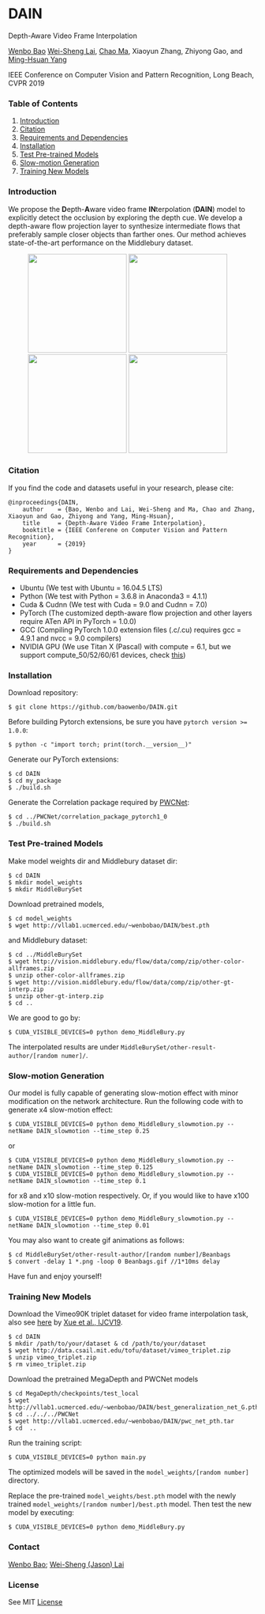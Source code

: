 # DAIN
Depth-Aware Video Frame Interpolation

[Wenbo Bao](https://sites.google.com/view/wenbobao/home)
[Wei-Sheng Lai](http://graduatestudents.ucmerced.edu/wlai24/), 
[Chao Ma](https://sites.google.com/site/chaoma99/),
Xiaoyun Zhang, 
Zhiyong Gao, 
and [Ming-Hsuan Yang](http://faculty.ucmerced.edu/mhyang/)

IEEE Conference on Computer Vision and Pattern Recognition, Long Beach, CVPR 2019


### Table of Contents
1. [Introduction](#introduction)
1. [Citation](#citation)
1. [Requirements and Dependencies](#requirements-and-dependencies)
1. [Installation](#installation)
1. [Test Pre-trained Models](#test-pre-trained-models)
1. [Slow-motion Generation](#slow-motion-generation)
1. [Training New Models](#training-new-models)

### Introduction
We propose the **D**epth-**A**ware video frame **IN**terpolation (**DAIN**) model to explicitly detect the occlusion by exploring the depth cue.
We develop a depth-aware flow projection layer to synthesize intermediate flows that preferably sample closer objects than farther ones.
Our method achieves state-of-the-art performance on the Middlebury dataset.


<!--哈哈我是注释，不会在浏览器中显示。
Beanbags
https://drive.google.com/open?id=170vdxANGoNKO5_8MYOuiDvoIXzucv7HW
Dimentrodon
https://drive.google.com/open?id=14n7xvb9hjTKqfcr7ZpEFyfMvx6E8NhD_
DogDance
https://drive.google.com/open?id=1YWAyAJ3T48fMFv2K8j8wIVcmQm39cRof
Grove2
https://drive.google.com/open?id=1sJLwdQdL6JYXSQo_Bev0aQMleWacxCsN
Grove3
https://drive.google.com/open?id=1jGj3UdGppoJO02Of8ZaNXqDH4fnXuQ8O
Hydrangea
https://drive.google.com/open?id=1_4kVlhvrmCv54aXi7vZMk3-FtRQF7s0s
MiniCooper
https://drive.google.com/open?id=1pWHtyBSZsOTC7NTVdHTrv1W-dxa95BLo
RubberWhale
https://drive.google.com/open?id=1korbXsGpSgJn7THBHkLRVrJMtCt5YZPB
Urban2
https://drive.google.com/open?id=1v57RMm9x5vM36mCgPy5hresXDZWtw3Vs
Urban3
https://drive.google.com/open?id=1LMwSU0PrG4_GaDjWRI2v9hvWpYwzRKca
Venus
https://drive.google.com/open?id=1piPnEexuHaiAr4ZzWSAxGi1u1Xo_6vPp
Walking
https://drive.google.com/open?id=1CgCLmVC_WTVTAcA_IdWbLqR8MS18zHoa
-->
<figure class="forth">
    <img src="https://drive.google.com/uc?export=view&id=1sJLwdQdL6JYXSQo_Bev0aQMleWacxCsN" width="200">
    <img src="https://drive.google.com/uc?export=view&id=1jGj3UdGppoJO02Of8ZaNXqDH4fnXuQ8O" width="200">
    <img src="https://drive.google.com/uc?export=view&id=1v57RMm9x5vM36mCgPy5hresXDZWtw3Vs" width="200">
    <img src="https://drive.google.com/uc?export=view&id=1LMwSU0PrG4_GaDjWRI2v9hvWpYwzRKca" width="200">
</figure>




### Citation
If you find the code and datasets useful in your research, please cite:

    @inproceedings{DAIN,
        author    = {Bao, Wenbo and Lai, Wei-Sheng and Ma, Chao and Zhang, Xiaoyun and Gao, Zhiyong and Yang, Ming-Hsuan}, 
        title     = {Depth-Aware Video Frame Interpolation}, 
        booktitle = {IEEE Conferene on Computer Vision and Pattern Recognition},
        year      = {2019}
    }
    
### Requirements and Dependencies
- Ubuntu (We test with Ubuntu = 16.04.5 LTS)
- Python (We test with Python = 3.6.8 in Anaconda3 = 4.1.1)
- Cuda & Cudnn (We test with Cuda = 9.0 and Cudnn = 7.0)
- PyTorch (The customized depth-aware flow projection and other layers require ATen API in PyTorch = 1.0.0)
- GCC (Compiling PyTorch 1.0.0 extension files (.c/.cu) requires gcc = 4.9.1 and nvcc = 9.0 compilers)
- NVIDIA GPU (We use Titan X (Pascal) with compute = 6.1, but we support compute_50/52/60/61 devices, check [this](https://github.com/baowenbo/DAIN/blob/master/my_package/DepthFlowProjection/setup.py))

### Installation
Download repository:

    $ git clone https://github.com/baowenbo/DAIN.git

Before building Pytorch extensions, be sure you have `pytorch version >= 1.0.0`:
    
    $ python -c "import torch; print(torch.__version__)"
    
Generate our PyTorch extensions:
    
    $ cd DAIN
    $ cd my_package 
    $ ./build.sh

Generate the Correlation package required by [PWCNet](https://github.com/NVlabs/PWC-Net/tree/master/PyTorch/external_packages/correlation-pytorch-master):
    
    $ cd ../PWCNet/correlation_package_pytorch1_0
    $ ./build.sh


### Test Pre-trained Models
Make model weights dir and Middlebury dataset dir:

    $ cd DAIN
    $ mkdir model_weights
    $ mkdir MiddleBurySet
    
Download pretrained models, 

    $ cd model_weights
    $ wget http://vllab1.ucmerced.edu/~wenbobao/DAIN/best.pth
    
and Middlebury dataset:
    
    $ cd ../MiddleBurySet
    $ wget http://vision.middlebury.edu/flow/data/comp/zip/other-color-allframes.zip
    $ unzip other-color-allframes.zip
    $ wget http://vision.middlebury.edu/flow/data/comp/zip/other-gt-interp.zip
    $ unzip other-gt-interp.zip
    $ cd ..

We are good to go by:

    $ CUDA_VISIBLE_DEVICES=0 python demo_MiddleBury.py

The interpolated results are under `MiddleBurySet/other-result-author/[random numer]/`.

### Slow-motion Generation
Our model is fully capable of generating slow-motion effect with minor modification on the network architecture.
Run the following code with to generate x4 slow-motion effect:

    $ CUDA_VISIBLE_DEVICES=0 python demo_MiddleBury_slowmotion.py --netName DAIN_slowmotion --time_step 0.25

or 

    $ CUDA_VISIBLE_DEVICES=0 python demo_MiddleBury_slowmotion.py --netName DAIN_slowmotion --time_step 0.125
    $ CUDA_VISIBLE_DEVICES=0 python demo_MiddleBury_slowmotion.py --netName DAIN_slowmotion --time_step 0.1
for x8 and x10 slow-motion respectively. Or, if you would like to have x100 slow-motion for a little fun.
    
    $ CUDA_VISIBLE_DEVICES=0 python demo_MiddleBury_slowmotion.py --netName DAIN_slowmotion --time_step 0.01

You may also want to create gif animations as follows:
    
    $ cd MiddleBurySet/other-result-author/[random number]/Beanbags
    $ convert -delay 1 *.png -loop 0 Beanbags.gif //1*10ms delay 

Have fun and enjoy yourself! 

### Training New Models
Download the Vimeo90K triplet dataset for video frame interpolation task, also see [here](https://github.com/anchen1011/toflow/blob/master/download_dataset.sh) by [Xue et al., IJCV19](https://arxiv.org/abs/1711.09078).
    
    $ cd DAIN
    $ mkdir /path/to/your/dataset & cd /path/to/your/dataset 
    $ wget http://data.csail.mit.edu/tofu/dataset/vimeo_triplet.zip
    $ unzip vimeo_triplet.zip
    $ rm vimeo_triplet.zip

Download the pretrained MegaDepth and PWCNet models
    
    $ cd MegaDepth/checkpoints/test_local
    $ wget http://vllab1.ucmerced.edu/~wenbobao/DAIN/best_generalization_net_G.pth
    $ cd ../../../PWCNet
    $ wget http://vllab1.ucmerced.edu/~wenbobao/DAIN/pwc_net_pth.tar
    $ cd  ..
    
Run the training script:

    $ CUDA_VISIBLE_DEVICES=0 python main.py
    
The optimized models will be saved in the `model_weights/[random number]` directory.

Replace the pre-trained `model_weights/best.pth` model with the newly trained `model_weights/[random number]/best.pth` model.
Then test the new model by executing: 

    $ CUDA_VISIBLE_DEVICES=0 python demo_MiddleBury.py


### Contact
[Wenbo Bao](mailto:bwb0813@gmail.com); [Wei-Sheng (Jason) Lai](mailto:phoenix104104@gmail.com)

### License
See MIT [License](https://github.com/baowenbo/DAIN/blob/master/LICENSE)

    
